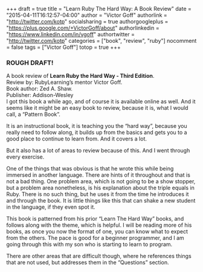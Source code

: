 +++
draft = true
title = "Learn Ruby The Hard Way: A Book Review"
date = "2015-04-11T16:12:57-04:00"
author = "Victor Goff"
authorlink = "http://twitter.com/kotp"
socialsharing = true
authorgoogleplus = "https://plus.google.com/+VictorGoff/about"
authorlinkedin = "https://www.linkedin.com/in/vgoff"
authortwitter = "http://twitter.com/kotp"
categories = ["book", "review", "ruby"]
nocomment = false
tags = ["Victor Goff"]
totop = true
+++
### ROUGH DRAFT!
A book review of **Learn Ruby the Hard Way - Third Edition**.</br>
Review by: RubyLearning’s mentor Victor Goff.</br>
Book author: Zed A. Shaw.</br>
Publisher: Addison-Wesley</br><!--more-->
                      <!--more--> 
I got this book a while ago, and of course it is available online as well.  And
it seems like it might be an easy book to review, because it is, what I would
call, a “Pattern Book”.

It is an instructional book, it is teaching you the “hard way”, because you
really need to follow along, it builds up from the basics and gets you to a
good place to continue to learn from.  And it covers a lot.

But it also has a lot of areas to review because of this.  And I went through
every exercise.

One of the things that was obvious is that he wrote this while being immersed
in another language.  There are hints of it throughout and that is not a bad
thing.  One problem area, which is not going to be a show stopper, but a
problem area nonetheless, is his explanation about the triple equals in Ruby.
There is no such thing, but he uses it from the time he introduces it and
through the book.  It is little things like this that can shake a new student
in the language, if they even spot it.

This book is patterned from his prior “Learn The Hard Way” books, and follows
along with the theme, which is helpful.  I will be reading more of his books,
as once you now the format of one, you can know what to expect from the others.
The pace is good for a beginner programmer, and I am going through this with my
son who is starting to learn to program.

There are other areas that are difficult though, where he references things
that are not used, but addresses them in the “Questions” section.


